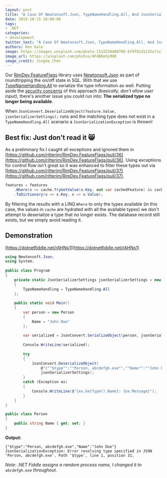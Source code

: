```yaml
---
layout: post
title: "A Case Of Newtonsoft.Json, TypeNameHandling.All, And JsonSerializationException"
date: 2019-10-15 10:00:00
tags:
- .NET
categories:
- development
twitter_text: "A Case Of Newtonsoft.Json, TypeNameHandling.All, And JsonSerializationException #dotnet"
authors: Ken Dale
image: https://images.unsplash.com/photo-1533230408708-8f9f91d1235a?ixlib=rb-1.2.1&ixid=eyJhcHBfaWQiOjEyMDd9&auto=format&fit=crop&w=1000&q=80
image_url: https://unsplash.com/photos/4F4B8ohLMX0
image_credit: Jingda Chen
---
```


Our [RimDev.FeatureFlags](https://www.nuget.org/packages/RimDev.AspNetCore.FeatureFlags/) library uses [Newtonsoft.Json](https://www.nuget.org/packages/Newtonsoft.Json/) as part of roundtripping the on/off state in SQL. With that we use [TypeNameHandling.All](https://www.newtonsoft.com/json/help/html/T_Newtonsoft_Json_TypeNameHandling.htm) to serialize the type information as well. Putting aside the [security concerns](https://www.alphabot.com/security/blog/2017/net/How-to-configure-Json.NET-to-create-a-vulnerable-web-API.html) of this approach *(basically, don't allow user input)*, there's another issue you could run into: **The serialized type no longer being available**.

When `JsonConvert.DeserializeObject(feature.Value, jsonSerializerSettings);` runs and the matching type does not exist in a `TypeNameHandling.All` scenario a `JsonSerializationException` is thrown!

## Best fix: Just don't read it 😸

As a preliminary fix I caught all exceptions and ignored them in [https://github.com/ritterim/RimDev.FeatureFlags/pull/36](https://github.com/ritterim/RimDev.FeatureFlags/pull/36). Using exceptions for control flow isn't great so it was enhanced to filter these types out via [https://github.com/ritterim/RimDev.FeatureFlags/pull/37](https://github.com/ritterim/RimDev.FeatureFlags/pull/37).

```csharp
features = features
    .Where(x => cache.TryGetValue(x.Key, out var cachedFeature) && cachedFeature != default)
    .ToDictionary(x => x.Key, x => x.Value);
```

By filtering the results with a LINQ `Where` to only the types available (in this case, the values in `cache` are hydrated with all the available types) we don't attempt to deserialize a type that no longer exists. The database record still exists, but we simply avoid reading it.

## Demonstration

[https://dotnetfiddle.net/rAHNs1](https://dotnetfiddle.net/rAHNs1)

```csharp
using Newtonsoft.Json;
using System;
          
public class Program
{
    private static JsonSerializerSettings jsonSerializerSettings = new JsonSerializerSettings
    {
        TypeNameHandling = TypeNameHandling.All
    };
  
    public static void Main()
    {
        var person = new Person
        {
            Name = "John Doe"
        };
        
        var serialized = JsonConvert.SerializeObject(person, jsonSerializerSettings);
        
        Console.WriteLine(serialized);
        
        try
        {
            JsonConvert.DeserializeObject(
                @"{""$type"":""Person, abcdefgh.exe"",""Name"":""John Doe""}",
                jsonSerializerSettings);
        }
        catch (Exception ex)
        {
            Console.WriteLine($"{ex.GetType().Name}: {ex.Message}");
        }	
    }
}

public class Person
{
    public string Name { get; set; }
}
```

**Output:**

```
{"$type":"Person, abcdefgh.exe","Name":"John Doe"}
JsonSerializationException: Error resolving type specified in JSON 'Person, abcdefgh.exe'. Path '$type', line 1, position 31.
```

*Note: .NET Fiddle assigns a random process name, I changed it to `abcdefgh.exe` throughout.*

